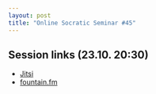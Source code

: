 ```yaml
---
layout: post
title: "Online Socratic Seminar #45"
---
```


## Session links (23.10. 20:30)

- [Jitsi](https://meet.jit.si/moderated/8258683a311677c4d07e7cc16ad5c2d817a285137af52fc0b447177b1faeae6b)
- [fountain.fm](https://fountain.fm/show/ZRopbw0irxT5HgbS3XYq)

